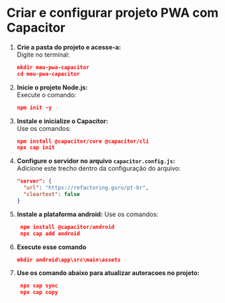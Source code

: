 # Criar e configurar projeto PWA com Capacitor

1. **Crie a pasta do projeto e acesse-a:**  
   Digite no terminal:
   ```json  
   mkdir meu-pwa-capacitor  
   cd meu-pwa-capacitor

2. **Inicie o projeto Node.js:**  
   Execute o comando:  
   ```json
   npm init -y

3. **Instale e inicialize o Capacitor:**  
   Use os comandos:  
   ```json
   npm install @capacitor/core @capacitor/cli  
   npx cap init

4. **Configure o servidor no arquivo `capacitor.config.js`:**  
   Adicione este trecho dentro da configuração do arquivo:

   ```json
   "server": {
     "url": "https://refactoring.guru/pt-br",
     "cleartext": false
   }

5. **Instale a plataforma android:**
   Use os comandos:
   
   ```json
    npm install @capacitor/android
    npx cap add android

6. **Execute esse comando**

   ```json
   mkdir android\app\src\main\assets

7. **Use os comando abaixo para atualizar auteracoes no projeto:** 

   ```json
    npx cap sync
    npx cap copy
